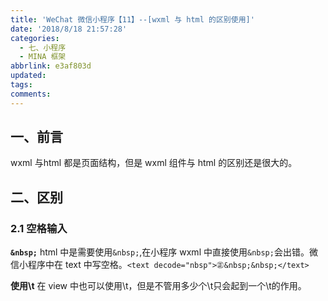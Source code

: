```yaml
---
title: 'WeChat 微信小程序【11】--[wxml 与 html 的区别使用]'
date: '2018/8/18 21:57:28'
categories:
  - 七、小程序
  - MINA 框架
abbrlink: e3af803d
updated:
tags:
comments:
---
```


## 一、前言

wxml 与html 都是页面结构，但是 wxml 组件与 html 的区别还是很大的。

## 二、区别

### 2.1 空格输入

**`&nbsp;`**
html 中是需要使用`&nbsp;`,在小程序 wxml 中直接使用`&nbsp;`会出错。微信小程序中在 text 中写空格。`<text decode="nbsp">㊣&nbsp;&nbsp;</text>`

**使用\t**
在 view 中也可以使用\t，但是不管用多少个\t只会起到一个\t的作用。